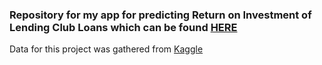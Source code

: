 ### Repository for my app for predicting Return on Investment of Lending Club Loans which can be found [HERE](https://lending-club-predictions.herokuapp.com/ "Lending Club Return on Investment Predictor")

Data for this project was gathered from [Kaggle](https://www.kaggle.com/wendykan/lending-club-loan-data#loan.csv)
